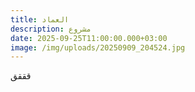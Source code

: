 ```yaml
---
title: العماد
description: مشروع
date: 2025-09-25T11:00:00.000+03:00
image: /img/uploads/20250909_204524.jpg
---
```

قققق
